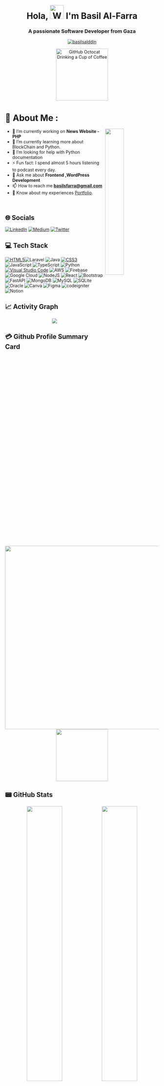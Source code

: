 <h1 align="center"> Hola, <img src="https://raw.githubusercontent.com/nixin72/nixin72/master/wave.gif" 
         alt="Waving hand animated gif"
         height="45"
         width="45" /> I'm Basil Al-Farra </h1>
	 <h3 align="center">A passionate Software Developer from Gaza</h3>

<p align="center"> <a href="https://twitter.com/basilsalddin" target="blank"><img src="https://img.shields.io/twitter/follow/basilsalddin?logo=twitter&style=for-the-badge" alt="basilsalddin" /></a> </p>


<div align=center>
        <img src="https://user-images.githubusercontent.com/40392957/180603395-c377b7a1-b772-4e24-8d4b-50b3b91f000a.png" alt="GitHub Octocat Drinking a Cup of Coffee" height="170">
    </div>

# 💫 About Me :
  <img src="https://camo.githubusercontent.com/5ddf73ad3a205111cf8c686f687fc216c2946a75005718c8da5b837ad9de78c9/68747470733a2f2f7468756d62732e6766796361742e636f6d2f4576696c4e657874446576696c666973682d736d616c6c2e676966" align="right" width="35%"/>

- 🔭 I’m currently working on **News Website - PHP**
- 🌱 I’m currently learning more about BlockChain and Python.
- 🤝 I’m looking for help with Python documentation
- ⚡ Fun fact: I spend almost 5 hours listening to podcast every day.
- 💬 Ask me about **Frontend ,WordPress Development**
- 📫 How to reach me **basilsfarra@gmail.com**
- 📄 Know about my experiences [Portfolio](https://dev-basil-farra-portfolio.pantheonsite.io/).

<br>

## 🌐 Socials
[![LinkedIn](https://img.shields.io/badge/LinkedIn-0077B5?style=for-the-badge&logo=linkedin&logoColor=white)](https://linkedin.com/in/basilfarra )
[![Medium](https://img.shields.io/badge/medium-000000?style=for-the-badge&logo=medium&logoColor=white)](https://medium.com/c/basilfarra ) 
[![Twitter](https://img.shields.io/twitter/follow/bazelzz?logo=Twitter&style=for-the-badge)](https://twitter.com/bazelzz)

## 💻 Tech Stack
<a href="https://www.w3.org/TR/html5/" title="HTML5"><img src="https://img.shields.io/badge/html5-%23E34F26.svg?style=for-the-badge&logo=html5&logoColor=white" alt="HTML5"></a>![Laravel](https://img.shields.io/badge/laravel-%230095D5.svg?style=for-the-badge&logo=laravel&logoColor=white)
![Java](https://img.shields.io/badge/java-%23ED8B00.svg?style=for-the-badge&logo=java&logoColor=white) 
<a href="https://www.w3.org/Style/CSS/" title="CSS3"><img src="https://img.shields.io/badge/css3-%23157122B6.svg?style=for-the-badge&logo=css3&logoColor=white" alt="CSS3"></a>
![JavaScript](https://img.shields.io/badge/javascript-%23323330.svg?style=for-the-badge&logo=javascript&logoColor=%23F7DF1E) 
![TypeScript](https://img.shields.io/badge/typescript-%23007ACC.svg?style=for-the-badge&logo=typescript&logoColor=white) 
![Python](https://img.shields.io/badge/python-3670A0?style=for-the-badge&logo=python&logoColor=ffdd54) 
<a href="https://code.visualstudio.com/" title="Visual Studio Code"><img src="https://img.shields.io/badge/Visual%20Studio%20Code-0078d7.svg?style=for-the-badge&logo=visual-studio-code&logoColor=white" alt="Visual Studio Code"></a>
![AWS](https://img.shields.io/badge/AWS-%23FF9900.svg?style=for-the-badge&logo=amazon-aws&logoColor=white)
![Firebase](https://img.shields.io/badge/firebase-%23039BE5.svg?style=for-the-badge&logo=firebase) 
![Google Cloud](https://img.shields.io/badge/Google%20Cloud-%234285F4.svg?style=for-the-badge&logo=google-cloud&logoColor=white) 
![NodeJS](https://img.shields.io/badge/node.js-6DA55F?style=for-the-badge&logo=node.js&logoColor=white) 
![React](https://img.shields.io/badge/react-%2320232a.svg?style=for-the-badge&logo=react&logoColor=%2361DAFB) 
![Bootstrap](https://img.shields.io/badge/Bootstrap-%2338B2AC.svg?style=for-the-badge&logo=Bootstrap&logoColor=white) 
![FastAPI](https://img.shields.io/badge/FastAPI-005571?style=for-the-badge&logo=fastapi) 
![MongoDB](https://img.shields.io/badge/MongoDB-%234ea94b.svg?style=for-the-badge&logo=mongodb&logoColor=white) 
![MySQL](https://img.shields.io/badge/mysql-%2300f.svg?style=for-the-badge&logo=mysql&logoColor=white) 
![SQLite](https://img.shields.io/badge/sqlite-%2307405e.svg?style=for-the-badge&logo=sqlite&logoColor=white)
![Oracle](https://img.shields.io/badge/oracle-%2307405e.svg?style=for-the-badge&logo=oracle&logoColor=red)
![Canva](https://img.shields.io/badge/Canva-%2300C4CC.svg?style=for-the-badge&logo=Canva&logoColor=white) 
![Figma](https://img.shields.io/badge/figma-%23F24E1E.svg?style=for-the-badge&logo=figma&logoColor=white) 
![codeigniter](https://img.shields.io/badge/codeigniter-02303A.svg?style=for-the-badge&logo=codeigniter&logoColor=white) 
![Notion](https://img.shields.io/badge/Notion-%23000000.svg?style=for-the-badge&logo=notion&logoColor=white) 


## 📈 Activity Graph
<p align="center">
	<img src="https://activity-graph.herokuapp.com/graph?username=basilfarra&theme=minimal"/>
</p>

## 💳 Github Profile Summary Card
<p align="center">
  <img width="600em" src="https://github-profile-summary-cards.vercel.app/api/cards/profile-details?username=basilfarra&theme=vue" />
  <img height="170em"  src="https://github-readme-stats.vercel.app/api/top-langs/?username=basilfarra&layout=compact&langs_count=7&theme=vue"/>

</p>

## 📟 GitHub Stats
<p align="center">
	<img width="48%" src="https://github-readme-stats.vercel.app/api?username=basilfarra&show_icons=true&theme=vue" />
	<img width="48%" src="https://github-readme-streak-stats.herokuapp.com/?user=basilfarra&theme=vue" />
</p>

<div align="center">

### Show some ❤️ by starring some of the repositories!

</div>


